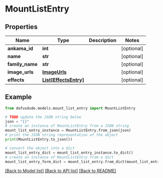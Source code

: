 # MountListEntry


## Properties

Name | Type | Description | Notes
------------ | ------------- | ------------- | -------------
**ankama_id** | **int** |  | [optional] 
**name** | **str** |  | [optional] 
**family_name** | **str** |  | [optional] 
**image_urls** | [**ImageUrls**](ImageUrls.md) |  | [optional] 
**effects** | [**List[EffectsEntry]**](EffectsEntry.md) |  | [optional] 

## Example

```python
from dofusdude.models.mount_list_entry import MountListEntry

# TODO update the JSON string below
json = "{}"
# create an instance of MountListEntry from a JSON string
mount_list_entry_instance = MountListEntry.from_json(json)
# print the JSON string representation of the object
print(MountListEntry.to_json())

# convert the object into a dict
mount_list_entry_dict = mount_list_entry_instance.to_dict()
# create an instance of MountListEntry from a dict
mount_list_entry_form_dict = mount_list_entry.from_dict(mount_list_entry_dict)
```
[[Back to Model list]](../README.md#documentation-for-models) [[Back to API list]](../README.md#documentation-for-api-endpoints) [[Back to README]](../README.md)


